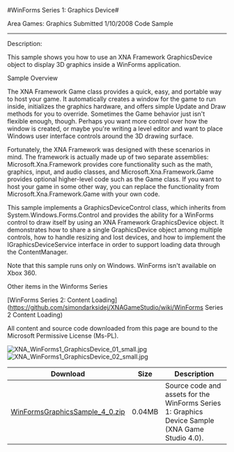 #WinForms Series 1: Graphics Device#

Area
Games: Graphics
Submitted
1/10/2008
Code Sample

---

Description:

This sample shows you how to use an XNA Framework GraphicsDevice object to display 3D graphics inside a WinForms application.

Sample Overview

The XNA Framework Game class provides a quick, easy, and portable way to host your game. It automatically creates a window for the game to run inside, initializes the graphics hardware, and offers simple Update and Draw methods for you to override. Sometimes the Game behavior just isn't flexible enough, though. Perhaps you want more control over how the window is created, or maybe you're writing a level editor and want to place Windows user interface controls around the 3D drawing surface.

Fortunately, the XNA Framework was designed with these scenarios in mind. The framework is actually made up of two separate assemblies: Microsoft.Xna.Framework provides core functionality such as the math, graphics, input, and audio classes, and Microsoft.Xna.Framework.Game provides optional higher-level code such as the Game class. If you want to host your game in some other way, you can replace the functionality from Microsoft.Xna.Framework.Game with your own code.

This sample implements a GraphicsDeviceControl class, which inherits from System.Windows.Forms.Control and provides the ability for a WinForms control to draw itself by using an XNA Framework GraphicsDevice object. It demonstrates how to share a single GraphicsDevice object among multiple controls, how to handle resizing and lost devices, and how to implement the IGraphicsDeviceService interface in order to support loading data through the ContentManager.

Note that this sample runs only on Windows. WinForms isn't available on Xbox 360.

Other items in the Winforms Series

[WinForms Series 2: Content Loading](https://github.com/simondarksidej/XNAGameStudio/wiki/WinForms Series 2 Content Loading)


All content and source code downloaded from this page are bound to the Microsoft Permissive License (Ms-PL).

![XNA_WinForms1_GraphicsDevice_01_small.jpg](https://github.com/simondarksidej/XNAGameStudio/blob/master/Images/XNA_WinForms1_GraphicsDevice_01_small.jpg)![XNA_WinForms1_GraphicsDevice_02_small.jpg](https://github.com/simondarksidej/XNAGameStudio/blob/master/Images/XNA_WinForms1_GraphicsDevice_02_small.jpg)
	

Download | Size | Description
---|---|---|
[WinFormsGraphicsSample_4_0.zip](https://github.com/simondarksidej/XNAGameStudio/blob/master/Samples/WinFormsGraphicsSample_4_0.zip?raw=true) | 0.04MB | Source code and assets for the WinForms Series 1: Graphics Device Sample (XNA Game Studio 4.0). 